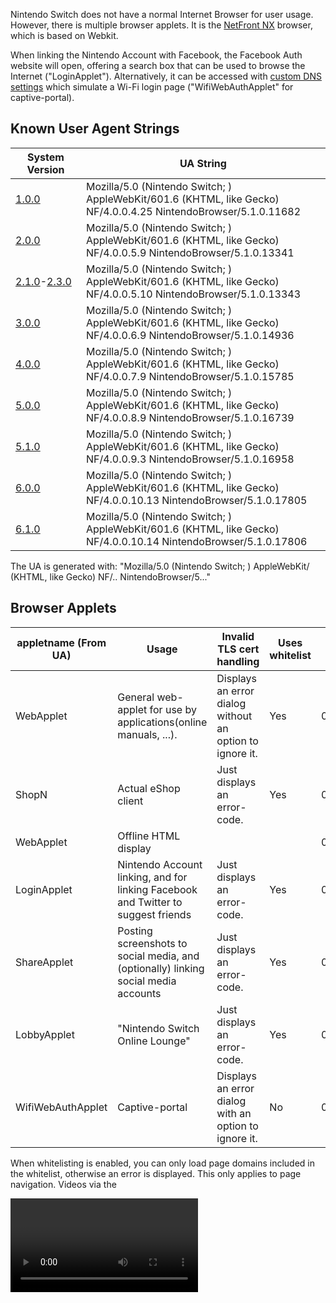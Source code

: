 Nintendo Switch does not have a normal Internet Browser for user usage.
However, there is multiple browser applets. It is the [NetFront
NX](https://web.archive.org/web/20170304075230/https://gl.access-company.com/news_event/archives/2017/170303/)
browser, which is based on Webkit.

When linking the Nintendo Account with Facebook, the Facebook Auth
website will open, offering a search box that can be used to browse the
Internet ("LoginApplet"). Alternatively, it can be accessed with [custom
DNS
settings](https://gbatemp.net/threads/web-browser-kind-of-on-the-switch.463094/)
which simulate a Wi-Fi login page ("WifiWebAuthApplet" for
captive-portal).

## Known User Agent Strings

| System Version                                            | UA String                                                                                                                    |
| --------------------------------------------------------- | ---------------------------------------------------------------------------------------------------------------------------- |
| [1.0.0](1.0.0.md "wikilink")                              | Mozilla/5.0 (Nintendo Switch; <appletname>) AppleWebKit/601.6 (KHTML, like Gecko) NF/4.0.0.4.25 NintendoBrowser/5.1.0.11682  |
| [2.0.0](2.0.0.md "wikilink")                              | Mozilla/5.0 (Nintendo Switch; <appletname>) AppleWebKit/601.6 (KHTML, like Gecko) NF/4.0.0.5.9 NintendoBrowser/5.1.0.13341   |
| [2.1.0](2.1.0.md "wikilink")-[2.3.0](2.3.0.md "wikilink") | Mozilla/5.0 (Nintendo Switch; <appletname>) AppleWebKit/601.6 (KHTML, like Gecko) NF/4.0.0.5.10 NintendoBrowser/5.1.0.13343  |
| [3.0.0](3.0.0.md "wikilink")                              | Mozilla/5.0 (Nintendo Switch; <appletname>) AppleWebKit/601.6 (KHTML, like Gecko) NF/4.0.0.6.9 NintendoBrowser/5.1.0.14936   |
| [4.0.0](4.0.0.md "wikilink")                              | Mozilla/5.0 (Nintendo Switch; <appletname>) AppleWebKit/601.6 (KHTML, like Gecko) NF/4.0.0.7.9 NintendoBrowser/5.1.0.15785   |
| [5.0.0](5.0.0.md "wikilink")                              | Mozilla/5.0 (Nintendo Switch; <appletname>) AppleWebKit/601.6 (KHTML, like Gecko) NF/4.0.0.8.9 NintendoBrowser/5.1.0.16739   |
| [5.1.0](5.1.0.md "wikilink")                              | Mozilla/5.0 (Nintendo Switch; <appletname>) AppleWebKit/601.6 (KHTML, like Gecko) NF/4.0.0.9.3 NintendoBrowser/5.1.0.16958   |
| [6.0.0](6.0.0.md "wikilink")                              | Mozilla/5.0 (Nintendo Switch; <appletname>) AppleWebKit/601.6 (KHTML, like Gecko) NF/4.0.0.10.13 NintendoBrowser/5.1.0.17805 |
| [6.1.0](6.1.0.md "wikilink")                              | Mozilla/5.0 (Nintendo Switch; <appletname>) AppleWebKit/601.6 (KHTML, like Gecko) NF/4.0.0.10.14 NintendoBrowser/5.1.0.17806 |

The UA is generated with: "Mozilla/5.0 (Nintendo Switch; <appletname>)
AppleWebKit/<webkitver> (KHTML, like Gecko)
NF/<nfver0>.<nfver1>.<nfver2>
NintendoBrowser/5.<ninver0>.<ninver1>.<ninver2>"

## Browser Applets

| appletname (From UA) | Usage                                                                               | Invalid TLS cert handling                                | Uses whitelist | Title ID         | Notes |
| -------------------- | ----------------------------------------------------------------------------------- | -------------------------------------------------------- | -------------- | ---------------- | ----- |
| WebApplet            | General web-applet for use by applications(online manuals, ...).                    | Displays an error dialog without an option to ignore it. | Yes            | 010000000000100A |       |
| ShopN                | Actual eShop client                                                                 | Just displays an error-code.                             | Yes            | 010000000000100B |       |
| WebApplet            | Offline HTML display                                                                |                                                          |                | 010000000000100F |       |
| LoginApplet          | Nintendo Account linking, and for linking Facebook and Twitter to suggest friends   | Just displays an error-code.                             | Yes            | 0100000000001010 |       |
| ShareApplet          | Posting screenshots to social media, and (optionally) linking social media accounts | Just displays an error-code.                             | Yes            | 0100000000001010 |       |
| LobbyApplet          | "Nintendo Switch Online Lounge"                                                     | Just displays an error-code.                             | Yes            | 0100000000001010 |       |
| WifiWebAuthApplet    | Captive-portal                                                                      | Displays an error dialog with an option to ignore it.    | No             | 0100000000001011 |       |

When whitelisting is enabled, you can only load page domains included in
the whitelist, otherwise an error is displayed. This only applies to
page navigation. Videos via the

<video>

tag are not affected, likewise with network requests with JS.

No known applets can directly access the SD card via mounting it. This
includes ShareApplet (which posts screenshots from SD to social media).

## OSS

The NROs for the OSS are stored under a separate
[title](Title%20list.md "wikilink"). All of the web-applets use the same
OSS NROs via this title.

String from v2.0 in oss\_wkc.nro: "libcurl/7.50.1".

## Video Playback

WifiWebAuthApplet does not fully support playing videos. It will
[assert](Error%20codes.md "wikilink") with normal videos. The assert
triggers before it even starts MP4 parsing?(For example, selecting a
video from a video-tag will assert even though it doesn't send any
network request for it) However, in some cases with certain MP4s using
vulns it will display an error dialog instead.

With v3.0 WifiWebAuthApplet video-playback was disabled, it now throws
the following error when attempting to play a video: "Support Code:
2809-1212" "This feature is not available." On past system-versions it
would just trigger a fatal-error(see above). Video playback still works
on the whitelisted applets following v3.0.0, which allows video playback
through Facebook and embedded into Google Sites.

## Trusted RootCAs

While the rootCA(s) for Let's Encrypt isn't included, Let's Encrypt is
indirectly trusted via "Digital Signature Trust Co.". This seems to be
only(?) the case for WifiWebAuthApplet, hence non-WifiWebAuthApplet
seems to have a different set of trusted rootCAs.

## WifiWebAuthApplet

When doing a connection-test in system-settings, it will detect that the
captive-portal is required and display an error for it when the response
for "<http://conntest.nintendowifi.net/>" doesn't include the
"X-Organization: Nintendo" HTTP header. The web-applet will not load
until something else attempts a conntest, for example when launching
eShop and prior to LoginApplet launching. The initial page loaded by
this applet is the above conntest URL.

This is only available starting with [2.0.0](2.0.0.md "wikilink").

Prior to version [3.0.0](3.0.0.md "wikilink"), this applet was launched
when attempting a system update from recovery mode if needed. This was
changed to display a "This feature is not available." popup instead.

## Whitelisted Applets

The v2.1 main-codebin page-aligned .text size is 0x1000-bytes larger
than ShopN.

The file at "<data:/whitelist/WhitelistLns.txt>" for
LoginApplet/ShareApplet/LobbyApplet, which doesn't exist in
WifiWebAuthApplet, contains the
following:

` ^https://([0-9A-Za-z\-]+\.)*nintendo\.net(/|$)`  
` ^https?://([0-9A-Za-z\-]+\.)*nintendo\.(co\.jp|com|eu|co\.uk|es|pt|ch|at|de|nl|be|ch|ru|fr|it|co\.za|co\.kr|tw|com\.hk|com\.au|ca|co\.nz)(/|$)`  
` ^https?://([0-9A-Za-z\-]+\.)*nintendo-europe\.com(/|$)`  
` ^https?://([0-9A-Za-z\-]+\.)*nintendoservicecentre\.co\.uk(/|$)`  
` ^https?://([0-9A-Za-z\-]+\.)*google\.(com|ad|ae|com\.af|com\.ag|com\.ai|al|am|co\.ao|com\.ar|as|at|com\.au|az|ba|com\.bd|be|bf|bg|com\.bh|bi|bj|com\.bn|com\.bo|com\.br|bs|bt|co\.bw|by|com\.bz|ca|cd|cf|cg|ch|ci|co\.ck|cl|cm|cn|com\.co|co\.cr|com\.cu|cv|com\.cy|cz|de|dj|dk|dm|com\.do|dz|com\.ec|ee|com\.eg|es|com\.et|fi|com\.fj|fm|fr|ga|ge|gg|com\.gh|com\.gi|gl|gm|gp|gr|com\.gt|gy|com\.hk|hn|hr|ht|hu|co\.id|ie|co\.il|im|co\.in|iq|is|it|je|com\.jm|jo|co\.jp|co\.ke|com\.kh|ki|kg|co\.kr|com\.kw|kz|la|com\.lb|li|lk|co\.ls|lt|lu|lv|com\.ly|co\.ma|md|me|mg|mk|ml|com\.mm|mn|ms|com\.mt|mu|mv|mw|com\.mx|com\.my|co\.mz|com\.na|com\.nf|com\.ng|com\.ni|ne|nl|no|com\.np|nr|nu|co\.nz|com\.om|com\.pa|com\.pe|com\.pg|com\.ph|com\.pk|pl|pn|com\.pr|ps|pt|com\.py|com\.qa|ro|ru|rw|com\.sa|com\.sb|sc|se|com\.sg|sh|si|sk|com\.sl|sn|so|sm|sr|st|com\.sv|td|tg|co\.th|com\.tj|tk|tl|tm|tn|to|com\.tr|tt|com\.tw|co\.tz|com\.ua|co\.ug|co\.uk|com\.uy|co\.uz|com\.vc|co\.ve|vg|co\.vi|com\.vn|vu|ws|rs|co\.za|co\.zm|co\.zw|cat)(/|$)`  
` ^https://([0-9A-Za-z\-]+\.)*facebook\.com(/|$)`  
` ^https://([0-9A-Za-z\-]+\.)*twitter\.com(/|$)`

\[3.0.0+\]: The "google\\.(com" line now starts with "^https://" instead
of "https?://", hence plain HTTP is no longer allowed. The following
line was added right after the original google line: "----
^https?://(\[0-9A-Za-z\\-\]+\\.)\*google(\\.\[A-Za-z\]+)\*/(search|translate)\\?"

\[4.0.0+\]: Lines 2-4 ("...nintendo\\.(co...", "nintendo-europe", and
"nintendoservicecentre") now starts with "^https://" instead of
"https?://". Hence, plain HTTP for these are no longer allowed.

### ShareApplet

The initial page loaded by this applet is controlled by the
[\#ShareStartPage](#ShareStartPage "wikilink") TLV.

The "web-lp1.share.srv.nintendo.net" site will return a HTTP 302
redirect to "https://nintendo.com/" when the specified User-Agent isn't
the one for ShareApplet.

### LobbyApplet

Support for Lobby was added with \[2.0.0+\]. This applet is for
"Nintendo Switch Online Lounge"

The initial page loaded by this applet is:
"https://web-lp1.znc.srv.nintendo.net/lobby/".

The content of the above URL refers to "rooms",
"NxView\_Img\_Google\_Play\_Icon", etc.

And also:

` Your room has been created.`  
` `  
` You can invite friends to the room via`  
` the Nintendo Switch Online Lounge app.`

## ShopN

The initial page loaded by ShopN is:
"https://bugyo.hac.lp1.eshop.nintendo.net/ashigaru/". This can be
accessed via computer possesed the certificate ShopN.

The file at "<data:/whitelist/WhitelistEc.txt>", which doesn't exist in
WifiWebAuthApplet, contains the following:

` ^https://([0-9A-Za-z\-]+\.)*eshop\.nintendo\.net($|/)`  
` ^https?://([0-9A-Za-z\-]+\.)*nintendo\.(co\.jp|com|de)($|/)`

## WebApplet

### 010000000000100A

The initial page loaded by this applet is specified by the title which
launched this applet. Plain HTTP is allowed.

The files under "<data:/>" are identical to WifiWebAuthApplet except
that the content of each file differs.

This applet uses a whitelist, but it doesn't come from "<data:/>" like
whitelisted-applet.

#### WebApplet launch with Tetris

The Tetris game/demo can be used to launch the online-WebApplet. This
*only* applies to the JPN region of the game/demo: "ぷよぷよ™テトリス®Ｓ"(aka
"Puyo Puyo Tetris"). Note that the gamecard for this can be used to
launch the online-WebApplet on system-version \>=1.0.0.

First, launch the offline-WebApplet for the manual:

  - Game: Main-menu -\> press A with the already selected top menu
    button -\> press the R button.
  - Demo: Main-menu -\> select menu button on the right side -\> press
    A.

Then in the manual:

  - Press A -\> select the bottom menu entry in the list.
  - Select the SEGA icon -\> press A.

The offline-WebApplet will then launch the online-WebApplet with the
plain-http "http://sega.jp/" URL. Non-JPN regions of Tetris don't have
any external link in the manual. For example, with your own DNS-server
setup to return your own server address for this domain, you can load
your own content for use with online-WebApplet.

As of 12/01/2017 this still works on the latest update for Tetris
(version 1.1.2).

### Offline Applet

Minus TIDs, the [NPDM](NPDM.md "wikilink") is the same as
010000000000100A except 010000000000100A has access to more/other
services.

## Service/FS Access

All browser applets have access to the following services: acc:u1,
appletAE, audin:u, audren:u, audout:u, bsd:u, fatal:u, fsp-srv, hid,
hid:sys, irs, ldn:m, ldr:ro, lm, erpt:c, nifm:s, ns:am, nsd:u, nvdrv:a,
mm:u, pl:u, prepo:s, set, set:sys, sfdnsres, ssl, time:u, vi:s

LoginApplet/ShareApplet/LobbyApplet have access to the above + caps:a.

ShopN has access to the above + nim:shp.

Unlike the applets listed above, WebApplet TID 010000000000100A has
access to the [FS](Filesystem%20services.md "wikilink") MountContent\*
commands. This is so that it can load the whitelist from
"/accessible-urls/accessible-urls.txt" in the mounted FS, from
[NCA](NCA.md "wikilink")-type4 where titleID={application which launched
this applet}.

## Heap

The size used for [svcSetHeapSize](SVC.md "wikilink") by the web-applets
is 0x15600000. Under ShopN, the largest size that can be passed to this
without an error being returned, is 0x1B400000.

## Applet Launching

The web-applets are launched using a storage containing the input arg
data, on exit the output storage contains the "\*ReturnValue" reply data
struct. The output struct is specific to each applet.

### Library Applet Versions

| System Version | Value   |
| -------------- | ------- |
| \[1.0.0+\]     | 0x20000 |
| \[3.0.0+\]     | 0x30000 |
| \[5.0.0+\]     | 0x50000 |

The above only (?) applies to non-WebWifi. WebWifi uses version 0x0.

### ShimKind

This enum is "nn::web::common::ShimKind".

This indicates the type of web-applet.

| Value | Name  |
| ----- | ----- |
| 1     | Shop  |
| 2     | Login |
| 4     | Share |
| 5     | Web   |
| 6     | Wifi  |
| 7     | Lobby |

### WebWifiPageArg

| Offset | Size  | Description                                                                                        |
| ------ | ----- | -------------------------------------------------------------------------------------------------- |
| 0x0    | 0x4   | Official sw sets this to 0 with appletStorageWrite, separately from the rest of the config struct. |
| 0x4    | 0x100 | URL used for the connection-test requests.                                                         |
| 0x104  | 0x400 | Initial URL navigated to by the applet.                                                            |
| 0x504  | 0x10  | Account userID, 0 for common.                                                                      |
| 0x514  | 0x4   | Unknown, this can be 0.                                                                            |

This is the input struct for WifiWebAuthApplet. This is a total of
0x518-bytes.

### WebWifiReturnValue

| Offset | Size | Description |
| ------ | ---- | ----------- |
| 0x0    | 0x4  | ?           |
| 0x4    | 0x8  | Result      |

This is the output struct for WifiWebAuthApplet. This is a total of
0x8-bytes.

### WebCommonReturnValue

| Offset | Size   | Description    |
| ------ | ------ | -------------- |
| 0x0    | 0x4    | u32 exitReason |
| 0x4    | 0x4    | Padding        |
| 0x8    | 0x1000 | lastUrl string |
| 0x1008 | 0x8    | lastUrlSize    |

This is the 0x1010-byte output storage used by all non-WebWifi applets -
except for Share which returns a TLV storage on
\[3.0.0+\].

### WebArgHeader

| Offset | Size | Description                                                               |
| ------ | ---- | ------------------------------------------------------------------------- |
| 0x0    | 0x2  | Total [\#WebArgTLV](#WebArgTLV "wikilink") entries following this struct. |
| 0x2    | 0x2  | Padding                                                                   |
| 0x4    | 0x4  | [\#ShimKind](#ShimKind "wikilink")                                        |

This is the header struct at offset 0 in the input web Arg storage for
non-WebWifi. This is a total of 0x8-bytes. The total storage size used
for input/output TLVs is 0x2000.

### WebArgTLV

| Offset | Size | Description                                 |
| ------ | ---- | ------------------------------------------- |
| 0x0    | 0x2  | Type of this arg.                           |
| 0x2    | 0x2  | Size of the arg data following this struct. |
| 0x4    | 0x4  | Padding                                     |

Web TLV used in the input web Arg storage, after
[\#WebArgHeader](#WebArgHeader "wikilink"). This is a total of
0x8-bytes.

### TLVs

All strings are
NUL-terminated.

#### Input TLVs

| System Version | Applets | Type | Size   | Value                                                     | Description                                                                                                                                                      |
| -------------- | ------- | ---- | ------ | --------------------------------------------------------- | ---------------------------------------------------------------------------------------------------------------------------------------------------------------- |
| \[1.0.0+\]     |         | 0x1  | 0xC00  | string                                                    | Initial URL                                                                                                                                                      |
| \[1.0.0+\]     |         | 0x3  | 0x400  | string                                                    | CallbackUrl                                                                                                                                                      |
| \[1.0.0+\]     |         | 0x4  | 0x400  | string                                                    | CallbackableUrl                                                                                                                                                  |
| \[1.0.0+\]     | Offline | 0x5  | 0x8    | u64 titleID                                               | ApplicationId, for DocumentKind\_OfflineHtmlPage/DocumentKind\_ApplicationLegalInformation. Should be zero for DocumentKind\_OfflineHtmlPage since it's ignored. |
| \[1.0.0+\]     | Offline | 0x6  | 0xC00  | string                                                    | DocumentPath                                                                                                                                                     |
| \[1.0.0+\]     | Offline | 0x7  | 0x4    | u32 enum OfflineDocumentKind                              | [\#DocumentKind](#DocumentKind "wikilink")                                                                                                                       |
| \[1.0.0+\]     | Offline | 0x8  | 0x8    | u64 titleID                                               | SystemDataId, for DocumentKind\_SystemDataPage.                                                                                                                  |
|                | Share   | 0x9  | 0x4    | u32 enum [\#ShareStartPage](#ShareStartPage "wikilink")   | ShareStartPage                                                                                                                                                   |
| \[1.0.0+\]     |         | 0xA  | 0x1000 | string                                                    | Whitelist. If not formatted properly, the applet will exit briefly after the applet is launched. Each line is a regex for each whitelisted URL.                  |
| \[1.0.0+\]     |         | 0xB  | 0x1    | u8 bool                                                   | News flag. When set the domain from the input URL is automatically whitelisted, in addition to any already loaded whitelist.                                     |
| \[1.0.0+\]     |         | 0xE  | 0x10   | userID                                                    | userID, controls which user-specific savedata to mount.                                                                                                          |
|                | Share   | 0xF  | 0x20   | [AlbumEntry](Capture%20services.md "wikilink")            | AlbumEntry                                                                                                                                                       |
| \[1.0.0+\]     |         | 0x10 | 0x1    | u8 bool                                                   | ScreenShotEnabled. Controls whether screen-shot capture is allowed.                                                                                              |
| \[1.0.0+\]     |         | 0x11 | 0x1    | u8 bool                                                   | EcClientCertEnabled                                                                                                                                              |
| \[1.0.0+\]     |         | 0x12 | 0x1    | u8                                                        | ?                                                                                                                                                                |
| \[1.0.0+\]     | Offline | 0x13 | 0x1    | u8 bool                                                   | PlayReportEnabled                                                                                                                                                |
| \[1.0.0+\]     |         | 0x14 | 0x1    | u8                                                        | ?                                                                                                                                                                |
| \[1.0.0+\]     |         | 0x15 | 0x1    | u8                                                        | ?                                                                                                                                                                |
| \[1.0.0+\]     |         | 0x17 | 0x4    | u32 enum [\#BootDisplayKind](#BootDisplayKind "wikilink") | BootDisplayKind                                                                                                                                                  |
| \[1.0.0+\]     |         | 0x18 | 0x4    | u32 enum \*BackgroundKind                                 | BackgroundKind                                                                                                                                                   |
| \[1.0.0+\]     |         | 0x19 | 0x1    | u8 bool                                                   | FooterEnabled. Controls whether the UI footer is enabled.                                                                                                        |
| \[1.0.0+\]     |         | 0x1A | 0x1    | u8 bool                                                   | PointerEnabled                                                                                                                                                   |
| \[1.0.0+\]     |         | 0x1B | 0x4    | u32 enum \*LeftStickMode                                  | LeftStickMode                                                                                                                                                    |
| \[1.0.0+\]     |         | 0x1C | 0x4    | s32                                                       | KeyRepeatFrame, first param                                                                                                                                      |
| \[1.0.0+\]     |         | 0x1D | 0x4    | s32                                                       | KeyRepeatFrame, second param                                                                                                                                     |
| \[1.0.0+\]     |         | 0x1E | 0x1    | u8 bool                                                   | Set after BootAsMediaPlayer with the value inverted.                                                                                                             |
| \[1.0.0+\]     |         | 0x1F | 0x1    | u8 bool                                                   | DisplayUrlKind (`value = (input_enumval==0x1)`)                                                                                                                  |
| \[2.0.0+\]     |         | 0x21 | 0x1    | u8 bool                                                   | BootAsMediaPlayer                                                                                                                                                |
| \[2.0.0+\]     |         | 0x22 | 0x1    | u8 bool                                                   | ShopJumpEnabled                                                                                                                                                  |
| \[2.0.0+\]     |         | 0x23 | 0x1    | u8 bool                                                   | MediaPlayerUserGestureRestrictionEnabled                                                                                                                         |
| \[2.0.0+\]     |         | 0x24 | 0x100  | string                                                    | LobbyParameter                                                                                                                                                   |
| \[3.0.0+\]     | Share   | 0x26 | 0x20   | [ApplicationAlbumEntry](Capture%20services.md "wikilink") | ApplicationAlbumEntry                                                                                                                                            |
| \[3.0.0+\]     |         | 0x27 | 0x1    | u8 bool                                                   | JsExtensionEnabled                                                                                                                                               |
| \[4.0.0+\]     | Share   | 0x28 | 0x100  | string                                                    | AdditionalCommentText                                                                                                                                            |
| \[4.0.0+\]     |         | 0x29 | 0x1    | u8 bool                                                   | TouchEnabledOnContents                                                                                                                                           |
| \[4.0.0+\]     |         | 0x2A | 0x80   | string                                                    | UserAgentAdditionalString. " " followed by this string are appended to the normal User-Agent string.                                                             |
| \[4.0.0+\]     | Share   | 0x2B | 0x10   | u8 array                                                  | AdditionalMediaData (If the user-input size is less than 0x10, the remaining tmp data used for the TLV is cleared)                                               |
| \[4.0.0+\]     |         | 0x2C | 0x1    | u8 bool                                                   | MediaPlayerAutoCloseEnabled                                                                                                                                      |
| \[4.0.0+\]     |         | 0x2D | 0x1    | u8 bool                                                   | PageCacheEnabled                                                                                                                                                 |
| \[4.0.0+\]     |         | 0x2E | 0x1    | u8 bool                                                   | WebAudioEnabled                                                                                                                                                  |
| \[5.0.0+\]     |         | 0x2F | 0x1    | u8                                                        | ?                                                                                                                                                                |
| \[5.0.0+\]     |         | 0x31 | 0x1    | u8 bool                                                   | When set, indicates the whitelist for YouTubeVideo should be used (loaded from web-applet RomFS).                                                                |
| \[5.0.0+\]     |         | 0x32 | 0x4    | u32 enum \*WebFooterFixedKind                             | FooterFixedKind                                                                                                                                                  |
| \[5.0.0+\]     |         | 0x33 | 0x1    | u8 bool                                                   | PageFadeEnabled                                                                                                                                                  |
| \[5.0.0+\]     | Share   | 0x34 | 0x20   | s8 data\[32\]                                             | MediaCreatorApplicationRatingAge                                                                                                                                 |
| \[5.0.0+\]     |         | 0x35 | 0x1    | u8 bool                                                   | BootLoadingIconEnabled                                                                                                                                           |
| \[5.0.0+\]     |         | 0x36 | 0x1    | u8 bool                                                   | PageScrollIndicatorEnabled                                                                                                                                       |

Offline: title to load the content from is controlled by
ApplicationId/SystemDataId. With DocumentKind\_OfflineHtmlPage, it will
ignore this and only load from the user-process title.

Offline DocumentPath: Initial document path in RomFS, without the
leading '/'. For DocumentKind\_OfflineHtmlPage, this is relative to
"html-document/" in RomFS. For the other DocumentKind values, this is
relative to "/" in RomFS.

Share/Lobby: if a non-zero userID isn't set, the applet will launch the
profile-selector applet to select an account.

Share: An error will be displayed if neither AlbumEntry or
ApplicationAlbumEntry are set, with
[ShareStartPage\_Default](#ShareStartPage "wikilink").

#### Output TLVs

| System Version | Type | Size | Value  | Description         |
| -------------- | ---- | ---- | ------ | ------------------- |
| \[3.0.0+\]     | 0x1  | 0x4  | u32    | ShareExitReason     |
| \[3.0.0+\]     | 0x2  |      | string | LastUrl             |
| \[3.0.0+\]     | 0x3  | 0x8  | u64    | LastUrlSize         |
| \[3.0.0+\]     | 0x4  | 0x4  | u32    | SharePostResult     |
| \[3.0.0+\]     | 0x5  |      | string | PostServiceName     |
| \[3.0.0+\]     | 0x6  | 0x8  | u64    | PostServiceNameSize |
| \[3.0.0+\]     | 0x7  |      | string | PostId              |
| \[3.0.0+\]     | 0x8  | 0x8  | u64    | PostIdSize          |

These are used for Share-applet. Official user-processes doesn't check
the TLV size for any of
these.

#### DocumentKind

| Value | Name                                      | Description                                                                                                                                                                   |
| ----- | ----------------------------------------- | ----------------------------------------------------------------------------------------------------------------------------------------------------------------------------- |
| 0x1   | DocumentKind\_OfflineHtmlPage             | Use the HtmlDocument NCA content from the application.                                                                                                                        |
| 0x2   | DocumentKind\_ApplicationLegalInformation | Use the LegalInformation NCA content from the application.                                                                                                                    |
| 0x3   | DocumentKind\_SystemDataPage              | Use the Data NCA content from the specified title, see also: [Title\_list\#System\_Data\_Archives](Title%20list#System%20Data%20Archives.md##System_Data_Archives "wikilink") |

This controls the kind of content to mount with
Offline-applet.

#### ShareStartPage

| Value | Name                     | URL                                                                         |
| ----- | ------------------------ | --------------------------------------------------------------------------- |
| 0     | ShareStartPage\_Default  | ["<https://web-%.share.srv.nintendo.net/>"](Network.md "wikilink")          |
| 1     | ShareStartPage\_Settings | ["<https://web-%.share.srv.nintendo.net/settings/>"](Network.md "wikilink") |

This enum controls the initial page for
ShareApplet.

#### BootDisplayKind

| Value | Name                   | Description                                                                                                                     |
| ----- | ---------------------- | ------------------------------------------------------------------------------------------------------------------------------- |
| 0     | BootDisplayKind\_White | Default white background.                                                                                                       |
| 1     |                        | Unknown. Used by Offline default Arg initialization for DocumentKind\_ApplicationLegalInformation/DocumentKind\_SystemDataPage. |
| 2     | BootDisplayKind\_Black | Black background.                                                                                                               |
| 3     |                        | Unknown. Used by Share default Arg initialization.                                                                              |
| 4     |                        | Unknown. Used by Lobby default default Arg initialization.                                                                      |

Kind values for BootDisplayKind. Controls the background color while
displaying the loading screen during applet boot.

#### LastUrl

When the applet loads a page where the beginning of the URL matches the
URL from CallbackUrl, the applet will exit and set LastUrl to that URL
(exit doesn't occur when CallbackableUrl is set). With Offline-applet
for CallbackUrl handling, it compares the domain with "localhost"
instead of using the CallbackUrl TLV.

## Versions

### [1.0.0](1.0.0.md "wikilink")

"shareddata:/buildinfo/buildinfo.dat" content:

` r:11682`  
` p:NX64`  
` v:Pilot`  
` d:2016-11-25 23:30`  
` n:0.4.25`

### [2.0.0](2.0.0.md "wikilink")

"shareddata:/buildinfo/buildinfo.dat" content:

` r:13341`  
` p:NX64`  
` v:Release`  
` d:2017-02-13 22:57`  
` n:0.5.9`  
` `

### [2.1.0](2.1.0.md "wikilink")

See [here](Switch%20Userland%20Flaws.md "wikilink") for vuln-related
changes.

The WebKit NRO was updated. For the WebKit NRO, the page-aligned size
for the R-X, R--, and RW- pages are the same as v2.0.

  - The actual code in the NRO starts differing starting at offset
    0xE780. In v2.0 the offset following the last code instruction is
    text\_lastpage+0x3F8(text\_end-0xC08), while for v2.1 it's
    text\_lastpage+0xE60(text\_end-0x1A0). Compared to the previous
    version, there's a val0 u32(padding) inserted where the code for the
    import stubs begin, near the end of .text. Relative to that end
    offset going backwards, .text differs starting at v2.0
    textbase+0xD56530 / v2.1 textbase+0xD56F94.
  - The R-- section was updated. Besides the large table(?) which was
    updated(nothing was added/removed there), the strings containing
    "D:/for\_cruiser/release\_182/nx/webkit/" were updated: "182" was
    changed to "189". 0x10-bytes at offset 0x57292C were removed.
    0x8-bytes were inserted at offset 0x14B2B5C in the v2.1 section.
    0x8-bytes were inserted at offset 0x14B5C10 in the v2.1 section. ...
  - The RW- section was updated, mainly for different addrs. Nothing was
    added/removed. Most(?)/all(?) main-codebin func import-addrs
    relative to main-codebin-base are the same as v2.0.

Main-codebin region(titleID 010000000000100B):

  - rtld is same as before basically, minus addrs. Likewise for the
    "nnSdkEmpty" binary following the main-codebin.
  - Various byte values were changed in the main .text.
  - In the main R-- section:
      - The length of a string used with the user-agent changed, due to
        being changed from "{...}.9" to "{...}.10".
      - The version in the following string was changed from "1.2.2" to
        "1.2.3": "FS\_ACCESS: { sdk\_versio n: 1.2.3, spec: NX }"
      - The datetime strings following "b/23876444" was changed from
        "Feb 10 2017" "02:24:47" to "Mar 9 201 7" "21:41:27".
      - A 0x10-byte block prior to SDK library tag strings was updated.
        The version in those strings was changed from "1\_2\_2" to
        "1\_2\_3".
  - The main RW- section appears to be basically the same minus addrs.

All of the other NROs were updated in FS with only the following
changes:

  - The R-X section is identical to the previous version except for the
    0x10-byte block in the NRO header.
  - The R-- section only had version values in "/release\_{ver}/"
    strings updated, see the for\_cruiser path mentioned for WebKit NRO
    above. The only other change was that a 0x10-byte block following a
    "GNU" string was updated.

#### FS

The content of "blacklist:/" and "oceanShared:/" haven't changed. Only
the content of "shareddata:/" and "<data:/>" changed.

##### "shareddata:/"

The following files were updated here(nothing added/removed):

  - /buildinfo/buildinfo.dat
  - /dll/cairo\_wkc.nro
  - /dll/libfont.nro
  - /dll/oss\_wkc.nro
  - /dll/peer\_wkc.nro
  - /dll/webkit\_wkc.nro

That is, every .nro under the above directory was updated.

"shareddata:/buildinfo/buildinfo.dat" content:

` r:13343`  
` p::NX64`  
` v:Release`  
` d:2017-03-14 21:08`  
` n:0.5.10`

##### "<data:/>"

The following files were updated here(nothing added/removed):

  - /.nrr/netfront.nrr
  - /buildinfo/buildinfo.dat

### [3.0.1](3.0.1.md "wikilink")

While main-codebin .text was updated, no actual code was changed.

The .nss path string in main-codebin was changed from
"Q:\\work\\LibraryApplet\\..." to "Q:\\work\\nup\\LibraryApplet\\...".

See [here](3.0.1.md "wikilink") regarding "shareddata:/" buildinfo.

### [5.0.0](5.0.0.md "wikilink")

Support for YouTubeVideo was added, and new [\#TLVs](#TLVs "wikilink")
etc.

In RomFS "/whitelist/WhitelistYouTubePlayer.txt" was added for the
YouTubeVideo whitelist, which contains the following:
"^https://www\\.youtube\\.com/embed/". This file has the same content on
7.0.x.

[Category:Library Applets](Category:Library_Applets "wikilink")
